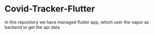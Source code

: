 # Covid-Tracker-Flutter
In this repository we have managed flutter app, which user the vapor as backend to get the api data
